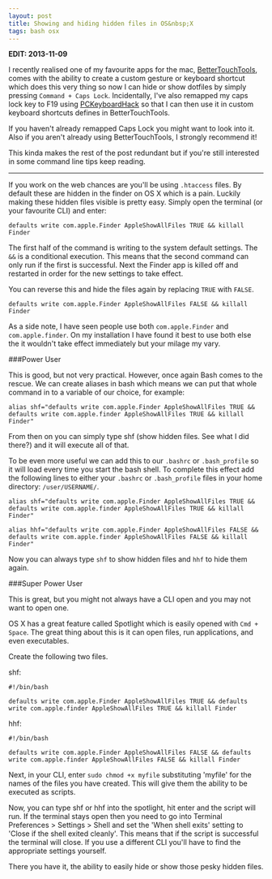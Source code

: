 ```yaml
---
layout: post
title: Showing and hiding hidden files in OS&nbsp;X
tags: bash osx
---
```


**EDIT: 2013-11-09**

I recently realised one of my favourite apps for the mac, [BetterTouchTools](http://www.boastr.de/), comes with the ability to create a custom gesture or keyboard shortcut which does this very thing so now I can hide or show dotfiles by simply pressing `Command + Caps Lock`. Incidentally, I've also remapped my caps lock key to F19 using [PCKeyboardHack](https://pqrs.org/macosx/keyremap4macbook/pckeyboardhack.html.en) so that I can then use it in custom keyboard shortcuts defines in BetterTouchTools.

If you haven't already remapped Caps Lock you might want to look into it. Also if you aren't already using BetterTouchTools, I strongly recommend it!

This kinda makes the rest of the post redundant but if you're still interested in some command line tips keep reading.

___

If you work on the web chances are you'll be using `.htaccess` files. By default these are hidden in the finder on OS X which is a pain. Luckily making these hidden files visible is pretty easy. Simply open the terminal (or your favourite CLI) and enter:

    defaults write com.apple.Finder AppleShowAllFiles TRUE && killall Finder

The first half of the command is writing to the system default settings. The `&&` is a conditional execution. This means that the second command can only run if the first is successful. Next the Finder app is killed off and restarted in order for the new settings to take effect.

You can reverse this and hide the files again by replacing `TRUE` with `FALSE`.

    defaults write com.apple.Finder AppleShowAllFiles FALSE && killall Finder

As a side note, I have seen people use both `com.apple.Finder` and `com.apple.finder`. On my installation I have found it best to use both else the it wouldn't take effect immediately  but your milage my vary.

###Power User

This is good, but not very practical. However, once again Bash comes to the rescue.
We can create aliases in bash which means we can put that whole command in to a variable of our choice, for example:

    alias shf="defaults write com.apple.Finder AppleShowAllFiles TRUE && defaults write com.apple.finder AppleShowAllFiles TRUE && killall Finder"

From then on you can simply type shf (show hidden files. See what I did there?) and it will execute all of that.

To be even more useful we can add this to our `.bashrc` or `.bash_profile` so it will load every time you start the bash shell. To complete this effect add the following lines to either your `.bashrc` or `.bash_profile` files in your home directory: `/user/USERNAME/`.

    alias shf="defaults write com.apple.Finder AppleShowAllFiles TRUE && defaults write com.apple.finder AppleShowAllFiles TRUE && killall Finder"

    alias hhf="defaults write com.apple.Finder AppleShowAllFiles FALSE && defaults write com.apple.finder AppleShowAllFiles FALSE && killall Finder"

Now you can always type `shf` to show hidden files and `hhf` to hide them again.

###Super Power User

This is great, but you might not always have a CLI open and you may not want to open one.

OS X has a great feature called Spotlight which is easily opened with `Cmd + Space`. The great thing about this is it can open files, run applications, and even executables.

Create the following two files.

shf:

    #!/bin/bash

    defaults write com.apple.Finder AppleShowAllFiles TRUE && defaults write com.apple.finder AppleShowAllFiles TRUE && killall Finder

hhf:

    #!/bin/bash

    defaults write com.apple.Finder AppleShowAllFiles FALSE && defaults write com.apple.finder AppleShowAllFiles FALSE && killall Finder

Next, in your CLI, enter `sudo chmod +x myfile` substituting 'myfile' for the names of the files you have created. This will give them the ability to be executed as scripts.

Now, you can type shf or hhf into the spotlight, hit enter and the script will run. If the terminal stays open then you need to go into Terminal Preferences > Settings > Shell and set the 'When shell exits' setting to 'Close if the shell exited cleanly'. This means that if the script is successful the terminal will close. If you use a different CLI you'll have to find the appropriate settings yourself.

There you have it, the ability to easily hide or show those pesky hidden files.
